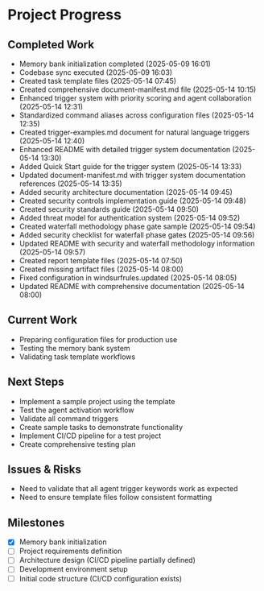 # Project Progress

## Completed Work
- Memory bank initialization completed (2025-05-09 16:01)
- Codebase sync executed (2025-05-09 16:03)
- Created task template files (2025-05-14 07:45)
- Created comprehensive document-manifest.md file (2025-05-14 10:15)
- Enhanced trigger system with priority scoring and agent collaboration (2025-05-14 12:31)
- Standardized command aliases across configuration files (2025-05-14 12:35)
- Created trigger-examples.md document for natural language triggers (2025-05-14 12:40)
- Enhanced README with detailed trigger system documentation (2025-05-14 13:30)
- Added Quick Start guide for the trigger system (2025-05-14 13:33)
- Updated document-manifest.md with trigger system documentation references (2025-05-14 13:35)
- Added security architecture documentation (2025-05-14 09:45)
- Created security controls implementation guide (2025-05-14 09:48)
- Created security standards guide (2025-05-14 09:50)
- Added threat model for authentication system (2025-05-14 09:52)
- Created waterfall methodology phase gate sample (2025-05-14 09:54)
- Added security checklist for waterfall phase gates (2025-05-14 09:56)
- Updated README with security and waterfall methodology information (2025-05-14 09:57)
- Created report template files (2025-05-14 07:50)
- Created missing artifact files (2025-05-14 08:00)
- Fixed configuration in windsurfrules.updated (2025-05-14 08:05)
- Updated README with comprehensive documentation (2025-05-14 08:00)

## Current Work
- Preparing configuration files for production use
- Testing the memory bank system
- Validating task template workflows

## Next Steps
- Implement a sample project using the template
- Test the agent activation workflow
- Validate all command triggers 
- Create sample tasks to demonstrate functionality
- Implement CI/CD pipeline for a test project
- Create comprehensive testing plan

## Issues & Risks
- Need to validate that all agent trigger keywords work as expected
- Need to ensure template files follow consistent formatting

## Milestones
- [x] Memory bank initialization
- [ ] Project requirements definition
- [ ] Architecture design (CI/CD pipeline partially defined)
- [ ] Development environment setup
- [ ] Initial code structure (CI/CD configuration exists)
